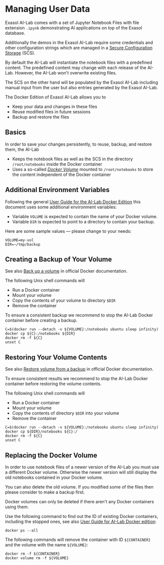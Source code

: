 # Managing User Data

Exasol AI-Lab comes with a set of Jupyter Notebook Files with file extension `.ipynb` demonstrating AI applications on top of the Exasol database.

Additionally the demos in the Exasol AI-Lab require some credentials and other configuration strings which are managed in a [Secure Configuration Storage](secure-configuration-storage.md) (SCS).

By default the AI-Lab will instantiate the notebook files with a predefined content. The predefined content may change with each release of the AI-Lab. However, the AI-Lab won't overwrite existing files.

The SCS on the other hand will be populated by the Exasol AI-Lab including manual input from the user but also entries generated by the Exasol AI-Lab.

The Docker Edition of Exasol AI-Lab allows you to
* Keep your data and changes in these files
* Reuse modified files in future sessions
* Backup and restore the files

## Basics

In order to save your changes persistently, to reuse, backup, and restore them, the AI-Lab
* Keeps the notebook files as well as the SCS in the directory `/root/notebooks` inside the Docker container
* Uses a so-called [_Docker Volume_](https://docs.docker.com/storage/volumes) mounted to `/root/notebooks` to store the content independent of the Docker container

## Additional Environment Variables

Following the general [User Guide for the AI-Lab Docker Edition](docker-usage.md#defining-environment-variables) this document uses some additional environment variables:
* Variable `VOLUME` is expected to contain the name of your Docker volume.
* Variable `DIR` is expected to point to a directory to contain your backup.

Here are some sample values &mdash; please change to your needs:

```shell
VOLUME=my-vol
DIR=~/tmp/backup
```

## Creating a Backup of Your Volume

See also [Back up a volume](https://docs.docker.com/storage/volumes/#back-up-a-volume) in official Docker documentation.

The following Unix shell commands will
* Run a Docker container
* Mount your volume
* Copy the contents of your volume to directory `$DIR`
* Remove the container

To ensure a consistent backup we recommend to stop the AI-Lab Docker container before creating a backup.

```shell
C=$(docker run --detach -v ${VOLUME}:/notebooks ubuntu sleep infinity)
docker cp ${C}:/notebooks ${DIR}
docker rm -f ${C}
unset C
```
## Restoring Your Volume Contents

See also [Restore volume from a backup](https://docs.docker.com/storage/volumes/#restore-volume-from-a-backup) in official Docker documentation.

To ensure consistent results we recommend to stop the AI-Lab Docker container before restoring the volume contents.

The following Unix shell commands will
* Run a Docker container
* Mount your volume
* Copy the contents of directory `$DIR` into your volume
* Remove the container

```shell
C=$(docker run --detach -v ${VOLUME}:/notebooks ubuntu sleep infinity)
docker cp ${DIR}/notebooks ${C}:/
docker rm -f ${C}
unset C
```

## Replacing the Docker Volume

In order to use notebook files of a newer version of the AI-Lab you must use a different Docker volume. Otherwise the newer version will still display the old notebooks contained in your Docker volume.

You can also delete the old volume. If you modified some of the files then please consider to make a backup first.

Docker volumes can only be deleted if there aren't any Docker containers using them.

Use the following command to find out the ID of existing Docker containers, including the stopped ones, see also [User Guide for AI-Lab Docker edition](docker-usage.md#logging-in-to-the-docker-container):

```shell
docker ps --all
```

The following commands will remove the container with ID `${CONTAINER}` and the volume with the name `${VOLUME}`:

```shell
docker rm -f ${CONTAINER}
docker volume rm -f ${VOLUME}
```